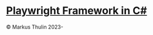 # [Playwright Framework in C#](https://github.com/thulin82/PlaywrightFramework)

© Markus Thulin 2023-
